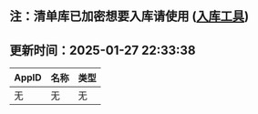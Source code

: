 ## 注：清单库已加密想要入库请使用 ([入库工具](https://github.com/BlankTMing/ManifestAutoUpdate/releases))

## 更新时间：2025-01-27 22:33:38
| AppID | 名称 | 类型  |
| :-------------------- | :----------------------------- | :----------- |
| 无 | 无 | 无 |
